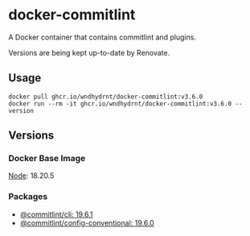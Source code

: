 # docker-commitlint

A Docker container that contains commitlint and plugins.

Versions are being kept up-to-date by Renovate.

## Usage

```shell
docker pull ghcr.io/wndhydrnt/docker-commitlint:v3.6.0
docker run --rm -it ghcr.io/wndhydrnt/docker-commitlint:v3.6.0 --version
```

## Versions

### Docker Base Image

[Node](https://hub.docker.com/_/node): 18.20.5

### Packages

- [@commitlint/cli: 19.6.1](https://www.npmjs.com/package/@commitlint/cli/v/19.6.1)
- [@commitlint/config-conventional: 19.6.0](https://www.npmjs.com/package/@commitlint/config-conventional/v/19.6.0)
